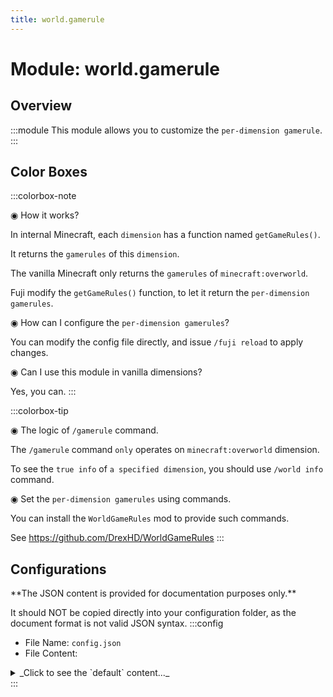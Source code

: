 ```yaml
---
title: world.gamerule
---
```



# Module: world.gamerule

## Overview
:::module
  This module allows you to customize the `per-dimension gamerule`.
:::
## Color Boxes

:::colorbox-note

  ◉ How it works?
  
  In internal Minecraft, each `dimension` has a function named `getGameRules()`.
  
  It returns the `gamerules` of this `dimension`.
  
  
  
  The vanilla Minecraft only returns the `gamerules` of `minecraft:overworld`.
  
  Fuji modify the `getGameRules()` function, to let it return the `per-dimension gamerules`.
  
  
  
  ◉ How can I configure the `per-dimension gamerules`?
  
  You can modify the config file directly, and issue `/fuji reload` to apply changes.
  
  
  
  ◉ Can I use this module in vanilla dimensions?
  
  Yes, you can.
:::

:::colorbox-tip

  ◉ The logic of `/gamerule` command.
  
  The `/gamerule` command `only` operates on `minecraft:overworld` dimension.
  
  
  
  To see the `true info` of `a specified dimension`, you should use `/world info` command.
  
  
  
  ◉ Set the `per-dimension gamerules` using commands.
  
  You can install the `WorldGameRules` mod to provide such commands.
  
  See https://github.com/DrexHD/WorldGameRules
:::

## Configurations
<Admonition type="warning" icon="" title="">
**The JSON content is provided for documentation purposes only.**

It should NOT be copied directly into your configuration folder, as the document format is not valid JSON syntax.
</Admonition>
:::config
- File Name: `config.json`
- File Content: 
<details>

<summary>_Click to see the `default` content..._</summary>

```json showLineNumbers title="config/fuji/modules/world/gamerule/config.json"
{
  "game_rules": [
    {
      "enable": true,
      "dimension_id": "fuji:example",
      "game_rules": {
        "boolean_rules": {
          "keepInventory": true
        },
        "int_rules": {
          "playersSleepingPercentage": 50
        }
      }
    }
  ]
}
```
</details>
:::
